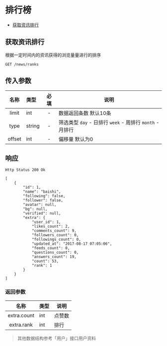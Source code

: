 # 排行榜

- [获取资讯排行](#获取资讯排行)

## 获取资讯排行

根据一定时间内的资讯获得的浏览量量进行的排序

```
GET /news/ranks
```

## 传入参数

| 名称 | 类型 | 必填 | 说明 |
|:----:|:-----|:----:|------|
| limit | int | -    | 数据返回条数 默认10条 |
| type | string | -  | 筛选类型 `day` - 日排行 `week` - 周排行  `month` - 月排行 |
| offset | int | -   | 偏移量 默认为0 |

## 响应

```
Http Status 200 Ok
```

```json5
[
    {
        "id": 1,
        "name": "baishi",
        "following": false,
        "follower": false,
        "avatar": null,
        "bg": null,
        "verified": null,
        "extra": {
            "user_id": 1,
            "likes_count": 2,
            "comments_count": 9,
            "followers_count": 0,
            "followings_count": 0,
            "updated_at": "2017-08-17 07:05:06",
            "feeds_count": 0,
            "questions_count": 0,
            "answers_count": 19,
            "count": 53,
            "rank": 1
        }
    }
]
```

### 返回参数

| 名称 | 类型 | 说明 |
|:----:|:-----|------|
| extra.count | int | 点赞数 |
| extra.rank | int | 排行 |

> 其他数据结构参考「用户」接口用户资料